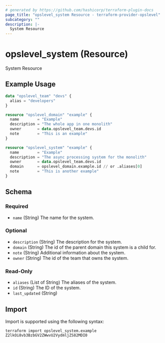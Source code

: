 ```yaml
---
# generated by https://github.com/hashicorp/terraform-plugin-docs
page_title: "opslevel_system Resource - terraform-provider-opslevel"
subcategory: ""
description: |-
  System Resource
---
```


# opslevel_system (Resource)

System Resource

## Example Usage

```terraform
data "opslevel_team" "devs" {
  alias = "developers"
}

resource "opslevel_domain" "example" {
  name        = "Example"
  description = "The whole app in one monolith"
  owner       = data.opslevel_team.devs.id
  note        = "This is an example"
}

resource "opslevel_system" "example" {
  name        = "Example"
  description = "The async processing system for the monolith"
  owner       = data.opslevel_team.devs.id
  domain      = opslevel_domain.example.id // or .aliases[0]
  note        = "This is another example"
}
```

<!-- schema generated by tfplugindocs -->
## Schema

### Required

- `name` (String) The name for the system.

### Optional

- `description` (String) The description for the system.
- `domain` (String) The id of the parent domain this system is a child for.
- `note` (String) Additional information about the system.
- `owner` (String) The id of the team that owns the system.

### Read-Only

- `aliases` (List of String) The aliases of the system.
- `id` (String) The ID of the system.
- `last_updated` (String)

## Import

Import is supported using the following syntax:

```shell
terraform import opslevel_system.example Z2lkOi8vb3BzbGV2ZWwvU2VydmljZS82MDI0
```

